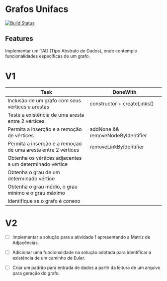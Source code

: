# Grafos Unifacs
[![Build Status](https://travis-ci.org/ramonmoraes/grafosUnifacs.svg?branch=master)](https://travis-ci.org/ramonmoraes/grafosUnifacs)


## Features

Implementar um TAD (Tipo Abstrato de Dados), onde
contemple funcionalidades específicas de um grafo.


# V1

| Task | DoneWith |
|------|----------|
| Inclusão de um grafo com seus vértices e arestas | constructor + createLinks()|
| Teste a existência de uma aresta entre 2 vértices | 
| Permita a inserção e a remoção de vértices | addNone && removeNodeByIdentifier |
| Permita a inserção e a remoção de uma aresta entre 2 vértices | removeLinkByIdentifier |
| Obtenha os vértices adjacentes a um determinado vértice | |
| Obtenha o grau de um determinado vértice | |
| Obtenha o grau médio, o grau mínimo e o grau máximo | |
| Identifique se o grafo é conexo | |

# V2

- [ ] Implementar a solução para a atividade 1 apresentando a Matriz de Adjacências.

- [ ] Adicionar uma funcionalidade na solução adotada para identificar a existência de um caminho de Euler.

- [ ] Criar um padrão para entrada de dados a partir da leitura de um arquivo para geração do grafo.